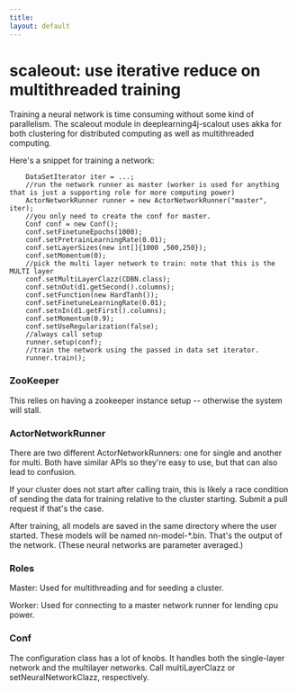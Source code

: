 ```yaml
---
title: 
layout: default
---
```



# scaleout: use iterative reduce on multithreaded training

Training a neural network is time consuming without some kind of parallelism. The scaleout module in deeplearning4j-scalout uses akka for both clustering for distributed computing as well as multithreaded computing.

Here's a snippet for training a network:




        DataSetIterator iter = ...;
		//run the network runner as master (worker is used for anything that is just a supporting role for more computing power)
		ActorNetworkRunner runner = new ActorNetworkRunner("master", iter);
		//you only need to create the conf for master.
		Conf conf = new Conf();
		conf.setFinetuneEpochs(1000);
		conf.setPretrainLearningRate(0.01);
		conf.setLayerSizes(new int[]{1000 ,500,250});
		conf.setMomentum(0);
		//pick the multi layer network to train: note that this is the MULTI layer
		conf.setMultiLayerClazz(CDBN.class);
		conf.setnOut(d1.getSecond().columns);
		conf.setFunction(new HardTanh());
		conf.setFinetuneLearningRate(0.01);
		conf.setnIn(d1.getFirst().columns);
		conf.setMomentum(0.9);
		conf.setUseRegularization(false);
		//always call setup
		runner.setup(conf);
		//train the network using the passed in data set iterator.
		runner.train();




### ZooKeeper

This relies on having a zookeeper instance setup -- otherwise the system will stall.

### ActorNetworkRunner

There are two different ActorNetworkRunners: one for single and another for multi. Both have similar APIs so they're easy to use, but that can also lead to confusion.

If your cluster does not start after calling train, this is likely a race condition of sending the data for training relative to the cluster starting. Submit a pull request if that's the case.

After training, all models are saved in the same directory where the user started. These models will be named nn-model-*.bin. That's the output of the network. (These neural networks are parameter averaged.)


### Roles

Master: Used for multithreading and for seeding a cluster.

Worker: Used for connecting to a master network runner for lending cpu power.




### Conf

The configuration class has a lot of knobs. It handles both the single-layer network and the multilayer networks. Call multiLayerClazz or setNeuralNetworkClazz, respectively. 

